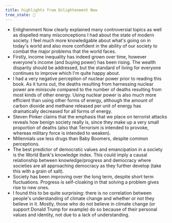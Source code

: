 ```yaml
---
title: highlights from Enlightenment Now
tree_state: 🌱
---
```


- Enlighenment Now clearly explained many controversial topics as well as dispelled many misconceptions I had about the state of modern society. I feel much more knowledgable about what's going on in today's world and also more confident in the ability of our society to combat the major problems that the world faces.
- Firstly, income inequality has indeed grown over time, however everyone's income (and buying power) has been rising. The wealth disparity should be addressed, but the standard of living for everyone continues to improve which I'm quite happy about.
- I had a very negative perception of nuclear power prior to reading this book. As it turns out, the deaths resulting from harnessing nuclear power are miniscule compared to the number of deaths resulting from most kinds of other energy. Using nuclear power is also much more efficient than using other forms of energy, although the amount of carbon dioxide and methane released per unit of energy has dramatically decreased for all forms of energy.
- Steven Pinker claims that the emphasis that we place on terrorist attacks reveals how benign society really is, since they make up a very small proportion of deaths (also that Terrorism is intended to provoke, whereas military force is intended to weaken).
- Millennials use less drugs than Baby Boomers, despite common perceptions.
- The best predictor of democratic values and emancipation in a society is the World Bank's knowledge index. This could imply a causal relationship between knowledge/progress and democracy where societies are all approaching democracy as they further develop (take this with a grain of salt).
- Society has been improving over the long term, despite short term fluctuations. Progress is self-cloaking in that solving a problem gives rise to new ones.
- I found this to be quite surprising: there is no correlation between people's understanding of climate change and whether or not they believe in it. Mostly, those who do not believe in climate change (or support Donald Trump for example) do so because of their personal values and identity, not due to a lack of understanding.